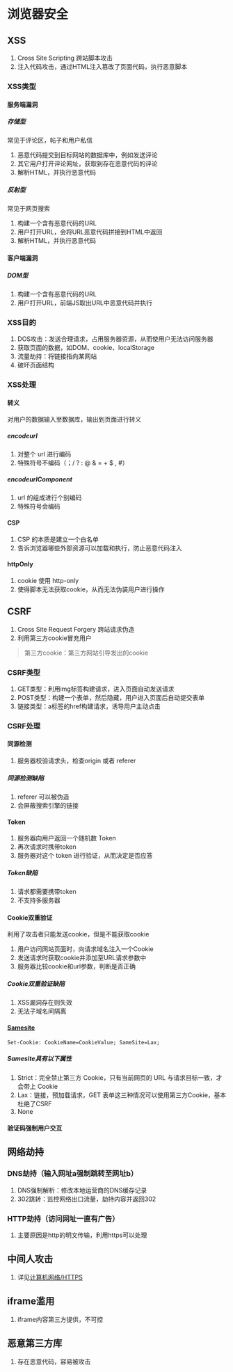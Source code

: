 # 浏览器安全

## XSS

1. Cross Site Scripting 跨站脚本攻击
2. 注入代码攻击，通过HTML注入篡改了页面代码，执行恶意脚本

### XSS类型

#### 服务端漏洞

##### 存储型

常见于评论区，帖子和用户私信

1. 恶意代码提交到⽬标⽹站的数据库中，例如发送评论
2. 其它用户打开评论网址，获取到存在恶意代码的评论
3. 解析HTML，并执行恶意代码

##### 反射型

常见于网页搜索

1. 构建一个含有恶意代码的URL
2. 用户打开URL，会将URL恶意代码拼接到HTML中返回
3. 解析HTML，并执行恶意代码

#### 客户端漏洞

##### DOM型

1. 构建一个含有恶意代码的URL
2. 用户打开URL，前端JS取出URL中恶意代码并执行

### XSS目的

1. DOS攻击：发送合理请求，占用服务器资源，从而使用户无法访问服务器
2. 获取页面的数据，如DOM、cookie、localStorage
3. 流量劫持：将链接指向某网站
4. 破坏页面结构

### XSS处理

#### 转义

对用户的数据输入至数据库，输出到页面进行转义

##### encodeurl

1. 对整个 url 进行编码
2. 特殊符号不编码（；/ ? : @ & = + $ , #）

##### encodeurlComponent

1. url 的组成进行个别编码
2. 特殊符号会编码

#### CSP

1. CSP 的本质是建立一个白名单
2. 告诉浏览器哪些外部资源可以加载和执行，防止恶意代码注入

#### httpOnly

1. cookie 使用 http-only
2. 使得脚本无法获取cookie，从而无法伪装用户进行操作

## CSRF

1. Cross Site Request Forgery 跨站请求伪造
2. 利用第三方cookie冒充用户

> 第三方cookie：第三方网站引导发出的cookie

### CSRF类型

1. GET类型：利用img标签构建请求，进入页面自动发送请求
2. POST类型：构建一个表单，然后隐藏，用户进入页面后自动提交表单
3. 链接类型：a标签的href构建请求，诱导用户主动点击

### CSRF处理

#### 同源检测

1. 服务器校验请求头，检查origin 或者 referer

##### 同源检测缺陷

1. referer 可以被伪造
2. 会屏蔽搜索引擎的链接

#### Token

1. 服务器向用户返回一个随机数 Token
2. 再次请求时携带token
3. 服务器对这个 token 进行验证，从而决定是否应答

##### Token缺陷

1. 请求都需要携带token
2. 不支持多服务器

#### Cookie双重验证

利用了攻击者只能发送cookie，但是不能获取cookie

1. 用户访问网站页面时，向请求域名注入一个Cookie
2. 发送请求时获取cookie并添加至URL请求参数中
3. 服务器比较cookie和url参数，判断是否正确

##### Cookie双重验证缺陷

1. XSS漏洞存在则失效
2. 无法子域名间隔离

#### [Samesite](https://www.ruanyifeng.com/blog/2019/09/cookie-samesite.html)

```header
Set-Cookie: CookieName=CookieValue; SameSite=Lax;
```

##### Samesite具有以下属性

1. Strict：完全禁止第三方 Cookie，只有当前网页的 URL 与请求目标一致，才会带上 Cookie
2. Lax：链接，预加载请求，GET 表单这三种情况可以使用第三方Cookie，基本杜绝了CSRF
3. None

#### 验证码强制用户交互

## 网络劫持

### DNS劫持（输入网址a强制跳转至网址b）

1. DNS强制解析：修改本地运营商的DNS缓存记录
2. 302跳转：监控网络出口流量，劫持内容并返回302

### HTTP劫持（访问网址一直有广告）

1. 主要原因是http的明文传输，利用https可以处理

## 中间人攻击

1. 详见[计算机网络/HTTPS](../计算机网络/05-HTTPS.md)

## iframe滥用

1. iframe内容第三方提供，不可控

## 恶意第三方库

1. 存在恶意代码，容易被攻击
